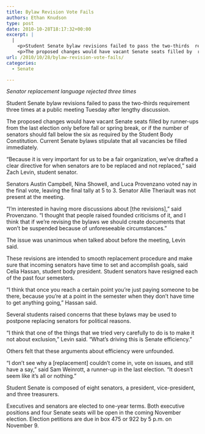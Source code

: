 ```yaml
---
title: Bylaw Revision Vote Fails
authors: Ethan Knudson
type: post
date: 2010-10-28T18:17:32+00:00
excerpt: |
  |
    <p>Student Senate bylaw revisions failed to pass the two-thirds  requirement three times at a public meeting Tuesday after lengthy  discussion.</p>
    <p>The proposed changes would have vacant Senate seats filled by  runner-ups from the last election only before fall or spring break,</p>
url: /2010/10/28/bylaw-revision-vote-fails/
categories:
  - Senate

---
```

_Senator replacement language rejected three times_

Student Senate bylaw revisions failed to pass the two-thirds requirement three times at a public meeting Tuesday after lengthy discussion.

The proposed changes would have vacant Senate seats filled by runner-ups from the last election only before fall or spring break, or if the number of senators should fall below the six as required by the Student Body Constitution. Current Senate bylaws stipulate that all vacancies be filled immediately.

“Because it is very important for us to be a fair organization, we’ve drafted a clear directive for when senators are to be replaced and not replaced,” said Zach Levin, student senator.

Senators Austin Campbell, Nina Showell, and Luca Provenzano voted nay in the final vote, leaving the final tally at 5 to 3. Senator Allie Theriault was not present at the meeting.

“I’m interested in having more discussions about [the revisions],” said Provenzano. “I thought that people raised founded criticisms of it, and I think that if we’re revising the bylaws we should create documents that won’t be suspended because of unforeseeable circumstances.”

The issue was unanimous when talked about before the meeting, Levin said.

These revisions are intended to smooth replacement procedure and make sure that incoming senators have time to set and accomplish goals, said Celia Hassan, student body president. Student senators have resigned each of the past four semesters.

“I think that once you reach a certain point you’re just paying someone to be there, because you’re at a point in the semester when they don’t have time to get anything going,” Hassan said.

Several students raised concerns that these bylaws may be used to postpone replacing senators for political reasons.

“I think that one of the things that we tried very carefully to do is to make it not about exclusion,” Levin said. “What’s driving this is Senate efficiency.”

Others felt that these arguments about efficiency were unfounded.

“I don’t see why a [replacement] couldn’t come in, vote on issues, and still have a say,” said Sam Weinrott, a runner-up in the last election. “It doesn’t seem like it’s all or nothing.”

Student Senate is composed of eight senators, a president, vice-president, and three treasurers.

Executives and senators are elected to one-year terms. Both executive positions and four Senate seats will be open in the coming November election. Election petitions are due in box 475 or 922 by 5 p.m. on November 9.